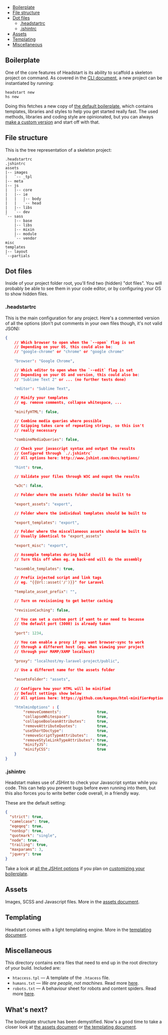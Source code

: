 - [Boilerplate](#boilerplate)
- [File structure](#file-structure)
- [Dot files](#dot-files)
  - [.headstartrc](#headstartrc)
  - [.jshintrc](#jshintrc)
- [Assets](#assets)
- [Templating](#templating)
- [Miscellaneous](#miscellaneous)

## Boilerplate

One of the core features of Headstart is its ability to scaffold a skeleton project on command. As covered in the [CLI document](cli.md), a new project can be instantiated by running:

````
headstart new
hs new
````

Doing this fetches a new copy of [the default boilerplate][boilerplate-url], which contains templates, libraries and styles to help you get started really fast. The used methods, libraries and coding style are opinionated, but you can always [make a custom version](guides/customize-the-boilerplate.md) and start off with that.

## File structure

This is the tree representation of a skeleton project:

````
.headstartrc
.jshintrc
assets
|-- images
|   `-- _tpl
|-- meta
|-- js
|   |-- core
|   |-- ie
|   |   |-- body
|   |   `-- head
|   |-- libs
|   `-- dev
`-- sass
    |-- base
    |-- libs
    |-- mixin
    |-- module
    `-- vendor
misc
templates
|-- layout
`--partials
````

## Dot files

Inside of your project folder root, you'll find two (hidden) "dot files". You will probably be able to see them in your code editor, or by configuring your OS to show hidden files.

### .headstartrc

This is the main configuration for any project. Here's a commented version of all the options (don't put comments in your own files though, it's not valid JSON):

````json
{
    // Which browser to open when the `--open` flag is set
    // Depending on your OS, this could also be:
    // "google-chrome" or "chrome" or "google chrome"
    
    "browser": "Google Chrome",

    // Which editor to open when the `--edit` flag is set
    // Depending on your OS and version, this could also be:
    // "Sublime Text 2" or ... (no further tests done)
    
    "editor": "Sublime Text",

    // Minify your templates
    // eg. remove comments, collapse whitespace, ...
    
    "minifyHTML": false,

    // Combine media queries where possible
    // Gzipping takes care of repeating strings, so this isn't
    // really necessary
    
    "combineMediaQueries": false,

    // Check your javascript syntax and output the results
    // Configured through `./.jshintrc`
    // All options here: http://www.jshint.com/docs/options/
    
    "hint": true,

    // Validate your files through W3C and ouput the results
    
    "w3c": false,

    // Folder where the assets folder should be built to
    
    "export_assets": "export",

    // Folder where the individual templates should be built to
    
    "export_templates": "export",

    // Folder where the miscellaneous assets should be built to
    // Usually identical to "export_assets"
    
    "export_misc": "export",

    // Assemple templates during build
    // Turn this off when eg. a back-end will do the assembly
    
    "assemble_templates": true,

    // Prefix injected script and link tags
    // eg. "{{Url::asset('/')}}" for Laravel
    
    "template_asset_prefix": "",

    // Turn on revisioning to get better caching
    
    "revisionCaching": false,

    // You can set a custom port if want to or need to because
    // the default port (3000) is already taken
    
    "port": 1234,

    // You can enable a proxy if you want browser-sync to work
    // through a different host (eg. when viewing your project
    // through your MAMP/XAMP localhost)
    
    "proxy": "localhost/my-laravel-project/public",

    // Use a different name for the assets folder
    
    "assetsFolder": "assets",
    
    // Configure how your HTML will be minified
    // Default settings show below
    // All options here: https://github.com/kangax/html-minifier#options-quick-reference
    
    "htmlminOptions" : {
        "removeComments":                true,
        "collapseWhitespace":            true,
        "collapseBooleanAttributes":     true,
        "removeAttributeQuotes":         true,
        "useShortDoctype":               true,
        "removeScriptTypeAttributes":    true,
        "removeStyleLinkTypeAttributes": true,
        "minifyJS":                      true,
        "minifyCSS":                     true
    }
}
````

### .jshintrc

Headstart makes use of JSHint to check your Javascript syntax while you code. This can help you prevent bugs before even running into them, but this also forces you to write better code overall, in a friendly way.

These are the default setting:

````json
{
  "strict": true,
  "camelcase": true,
  "eqeqeq": true,
  "nonbsp": true,
  "quotmark": "single",
  "node": true,
  "trailing": true,
  "maxparams": 3,
  "jquery": true
}
````

Take a look at [all the JSHint options][jshint-url] if you plan on [customizing your boilerplate](guides/customize-the-default-boilerplate.md).

## Assets

Images, SCSS and Javascript files. More in the [assets document](assets.md).

## Templating

Headstart comes with a light templating engine. More in the [templating document](templating.md).

## Miscellaneous

This directory contains extra files that need to end up in the root directory of your build. Included are:

- `htaccess.tpl` — A template of the `.htacess` file.
- `humans.txt` — *We are people, not machines.* Read more [here][humans-url].
- `robots.txt` — A behaviour sheet for robots and content spiders. Read more [here][robots-url].

## What's next?

The boilerplate structure has been demystified. Now's a good time to take a closer look at [the assets document](assets.md) or [the templating document](templating.md).

[boilerplate-url]: https://github.com/flovan/headstart-boilerplate
[humans-url]: http://humanstxt.org/
[robots-url]: http://www.robotstxt.org/
[jshint-url]: http://www.jshint.com/docs/options/
